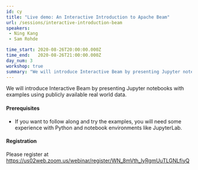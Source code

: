 ```yaml
---
id: cy
title: "Live demo: An Interactive Introduction to Apache Beam"
url: /sessions/interactive-introduction-beam
speakers:
 - Ning Kang
 - Sam Rohde

time_start: 2020-08-26T20:00:00.000Z
time_end:   2020-08-26T21:00:00.000Z
day_num: 3
workshop: true
summary: "We will introduce Interactive Beam by presenting Jupyter notebooks with examples using publicly available real world data."
---
```


We will introduce Interactive Beam by presenting Jupyter notebooks with examples using publicly available real world data.

#### Prerequisites
 * If you want to follow along and try the examples, you will need some experience with Python and notebook environments like JupyterLab.

#### Registration
Please register at https://us02web.zoom.us/webinar/register/WN_8mVth_lyRgmUuTLGNLfiyQ